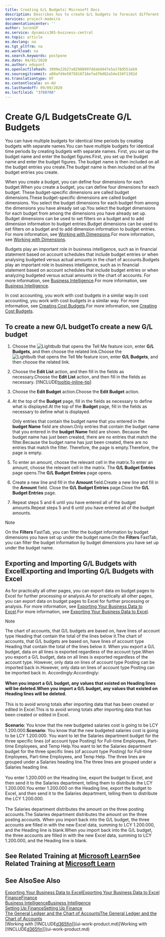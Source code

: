 ```yaml
---
title: Creating G/L Budgets| Microsoft Docs
description: Describes hos to create G/L budgets to forecast different financial activities and assign dimensions for business intelligence purposes.
services: project-madeira
documentationcenter: ''
author: SorenGP
ms.service: dynamics365-business-central
ms.topic: article
ms.devlang: na
ms.tgt_pltfrm: na
ms.workload: na
ms.search.keywords: postpone
ms.date: 04/01/2020
ms.author: edupont
ms.openlocfilehash: 3999e22b27a92988997ddabd447e5a178d551eb9
ms.sourcegitcommit: a80afd4e5075018716efad76d82a54e158f1392d
ms.translationtype: HT
ms.contentlocale: en-AU
ms.lasthandoff: 09/09/2020
ms.locfileid: "3788708"
---
```

# <a name="create-gl-budgets"></a><span data-ttu-id="60a83-103">Create G/L Budgets</span><span class="sxs-lookup"><span data-stu-id="60a83-103">Create G/L Budgets</span></span>
<span data-ttu-id="60a83-104">You can have multiple budgets for identical time periods by creating budgets with separate names.</span><span class="sxs-lookup"><span data-stu-id="60a83-104">You can have multiple budgets for identical time periods by creating budgets with separate names.</span></span> <span data-ttu-id="60a83-105">First, you set up the budget name and enter the budget figures.</span><span class="sxs-lookup"><span data-stu-id="60a83-105">First, you set up the budget name and enter the budget figures.</span></span> <span data-ttu-id="60a83-106">The budget name is then included on all the budget entries you create.</span><span class="sxs-lookup"><span data-stu-id="60a83-106">The budget name is then included on all the budget entries you create.</span></span>  

<span data-ttu-id="60a83-107">When you create a budget, you can define four dimensions for each budget.</span><span class="sxs-lookup"><span data-stu-id="60a83-107">When you create a budget, you can define four dimensions for each budget.</span></span> <span data-ttu-id="60a83-108">These budget-specific dimensions are called budget dimensions.</span><span class="sxs-lookup"><span data-stu-id="60a83-108">These budget-specific dimensions are called budget dimensions.</span></span> <span data-ttu-id="60a83-109">You select the budget dimensions for each budget from among the dimensions you have already set up.</span><span class="sxs-lookup"><span data-stu-id="60a83-109">You select the budget dimensions for each budget from among the dimensions you have already set up.</span></span> <span data-ttu-id="60a83-110">Budget dimensions can be used to set filters on a budget and to add dimension information to budget entries.</span><span class="sxs-lookup"><span data-stu-id="60a83-110">Budget dimensions can be used to set filters on a budget and to add dimension information to budget entries.</span></span> <span data-ttu-id="60a83-111">For more information, see [Working with Dimensions](finance-dimensions.md).</span><span class="sxs-lookup"><span data-stu-id="60a83-111">For more information, see [Working with Dimensions](finance-dimensions.md).</span></span>

<span data-ttu-id="60a83-112">Budgets play an important role in business intelligence, such as in financial statement based on account schedules that include budget entries or when analysing budgeted versus actual amounts in the chart of accounts.</span><span class="sxs-lookup"><span data-stu-id="60a83-112">Budgets play an important role in business intelligence, such as in financial statement based on account schedules that include budget entries or when analyzing budgeted versus actual amounts in the chart of accounts.</span></span> <span data-ttu-id="60a83-113">For more information, see [Business Intelligence](bi.md).</span><span class="sxs-lookup"><span data-stu-id="60a83-113">For more information, see [Business Intelligence](bi.md).</span></span>

<span data-ttu-id="60a83-114">In cost accounting, you work with cost budgets in a similar way.</span><span class="sxs-lookup"><span data-stu-id="60a83-114">In cost accounting, you work with cost budgets in a similar way.</span></span> <span data-ttu-id="60a83-115">For more information, see [Creating Cost Budgets](finance-create-cost-budgets.md).</span><span class="sxs-lookup"><span data-stu-id="60a83-115">For more information, see [Creating Cost Budgets](finance-create-cost-budgets.md).</span></span>    

## <a name="to-create-a-new-gl-budget"></a><span data-ttu-id="60a83-116">To create a new G/L budget</span><span class="sxs-lookup"><span data-stu-id="60a83-116">To create a new G/L budget</span></span>  
1. <span data-ttu-id="60a83-117">Choose the ![Lightbulb that opens the Tell Me feature](media/ui-search/search_small.png "Tell me what you want to do") icon, enter **G/L Budgets**, and then choose the related link.</span><span class="sxs-lookup"><span data-stu-id="60a83-117">Choose the ![Lightbulb that opens the Tell Me feature](media/ui-search/search_small.png "Tell me what you want to do") icon, enter **G/L Budgets**, and then choose the related link.</span></span>  
2. <span data-ttu-id="60a83-118">Choose the **Edit List** action, and then fill in the fields as necessary.</span><span class="sxs-lookup"><span data-stu-id="60a83-118">Choose the **Edit List** action, and then fill in the fields as necessary.</span></span> [!INCLUDE[tooltip-inline-tip](includes/tooltip-inline-tip_md.md)]  
3. <span data-ttu-id="60a83-119">Choose the **Edit Budget** action.</span><span class="sxs-lookup"><span data-stu-id="60a83-119">Choose the **Edit Budget** action.</span></span>
4. <span data-ttu-id="60a83-120">At the top of the **Budget** page, fill in the fields as necessary to define what is displayed.</span><span class="sxs-lookup"><span data-stu-id="60a83-120">At the top of the **Budget** page, fill in the fields as necessary to define what is displayed.</span></span>  

    <span data-ttu-id="60a83-121">Only entries that contain the budget name that you entered in the **budget Name** field are shown.</span><span class="sxs-lookup"><span data-stu-id="60a83-121">Only entries that contain the budget name that you entered in the **budget Name** field are shown.</span></span> <span data-ttu-id="60a83-122">Because the budget name has just been created, there are no entries that match the filter.</span><span class="sxs-lookup"><span data-stu-id="60a83-122">Because the budget name has just been created, there are no entries that match the filter.</span></span> <span data-ttu-id="60a83-123">Therefore, the page is empty.</span><span class="sxs-lookup"><span data-stu-id="60a83-123">Therefore, the page is empty.</span></span>  
5. <span data-ttu-id="60a83-124">To enter an amount, choose the relevant cell in the matrix.</span><span class="sxs-lookup"><span data-stu-id="60a83-124">To enter an amount, choose the relevant cell in the matrix.</span></span> <span data-ttu-id="60a83-125">The **G/L Budget Entries** page opens.</span><span class="sxs-lookup"><span data-stu-id="60a83-125">The **G/L Budget Entries** page opens.</span></span>  
6. <span data-ttu-id="60a83-126">Create a new line and fill in the **Amount** field.</span><span class="sxs-lookup"><span data-stu-id="60a83-126">Create a new line and fill in the **Amount** field.</span></span> <span data-ttu-id="60a83-127">Close the **G/L Budget Entries** page.</span><span class="sxs-lookup"><span data-stu-id="60a83-127">Close the **G/L Budget Entries** page.</span></span>  
7. <span data-ttu-id="60a83-128">Repeat steps 5 and 6 until you have entered all of the budget amounts.</span><span class="sxs-lookup"><span data-stu-id="60a83-128">Repeat steps 5 and 6 until you have entered all of the budget amounts.</span></span>  

> [!NOTE]  
>  <span data-ttu-id="60a83-129">On the **Filters** FastTab, you can filter the budget information by budget dimensions you have set up under the budget name.</span><span class="sxs-lookup"><span data-stu-id="60a83-129">On the **Filters** FastTab, you can filter the budget information by budget dimensions you have set up under the budget name.</span></span>

## <a name="exporting-and-importing-gl-budgets-with-excel"></a><span data-ttu-id="60a83-130">Exporting and Importing G/L Budgets with Excel</span><span class="sxs-lookup"><span data-stu-id="60a83-130">Exporting and Importing G/L Budgets with Excel</span></span>
<span data-ttu-id="60a83-131">As for practically all other pages, you can export data on budget pages to Excel for further processing or analysis.</span><span class="sxs-lookup"><span data-stu-id="60a83-131">As for practically all other pages, you can export data on budget pages to Excel for further processing or analysis.</span></span> <span data-ttu-id="60a83-132">For more information, see [Exporting Your Business Data to Excel](about-export-data.md).</span><span class="sxs-lookup"><span data-stu-id="60a83-132">For more information, see [Exporting Your Business Data to Excel](about-export-data.md).</span></span>

> [!NOTE]
> <span data-ttu-id="60a83-133">The chart of accounts, that G/L budgets are based on, have lines of account type Heading that contain the total of the lines below it.</span><span class="sxs-lookup"><span data-stu-id="60a83-133">The chart of accounts, that G/L budgets are based on, have lines of account type Heading that contain the total of the lines below it.</span></span> <span data-ttu-id="60a83-134">When you export a G/L budget, data on all lines is exported regardless of the account type.</span><span class="sxs-lookup"><span data-stu-id="60a83-134">When you export a G/L budget, data on all lines is exported regardless of the account type.</span></span> <span data-ttu-id="60a83-135">However, only data on lines of account type Posting can be imported back in.</span><span class="sxs-lookup"><span data-stu-id="60a83-135">However, only data on lines of account type Posting can be imported back in.</span></span> <span data-ttu-id="60a83-136">Accordingly:</span><span class="sxs-lookup"><span data-stu-id="60a83-136">Accordingly:</span></span> <br /><br /> <span data-ttu-id="60a83-137">**When you import a G/L budget, any values that existed on Heading lines will be deleted.**</span><span class="sxs-lookup"><span data-stu-id="60a83-137">**When you import a G/L budget, any values that existed on Heading lines will be deleted.**</span></span> <br /><br /> <span data-ttu-id="60a83-138">This is to avoid wrong totals after importing data that has been created or edited in Excel.</span><span class="sxs-lookup"><span data-stu-id="60a83-138">This is to avoid wrong totals after importing data that has been created or edited in Excel.</span></span><br /><br /> <span data-ttu-id="60a83-139">**Scenario**: You know that the new budgeted salaries cost is going to be LCY 1.200.000.</span><span class="sxs-lookup"><span data-stu-id="60a83-139">**Scenario**: You know that the new budgeted salaries cost is going to be LCY 1.200.000.</span></span> <span data-ttu-id="60a83-140">You want to let the Salaries department budget for the three specific lines (of account type Posting) for Full-time Employees, Part-time Employees, and Temp Help.</span><span class="sxs-lookup"><span data-stu-id="60a83-140">You want to let the Salaries department budget for the three specific lines (of account type Posting) for Full-time Employees, Part-time Employees, and Temp Help.</span></span> <span data-ttu-id="60a83-141">The three lines are grouped under a Salaries heading line.</span><span class="sxs-lookup"><span data-stu-id="60a83-141">The three lines are grouped under a Salaries heading line.</span></span><br /><br /><span data-ttu-id="60a83-142">You enter 1.200.000 on the Heading line, export the budget to Excel, and then send it to the Salaries department, telling them to distribute the LCY 1.200.000.</span><span class="sxs-lookup"><span data-stu-id="60a83-142">You enter 1.200.000 on the Heading line, export the budget to Excel, and then send it to the Salaries department, telling them to distribute the LCY 1.200.000.</span></span><br /><br /> <span data-ttu-id="60a83-143">The Salaries department distributes the amount on the three posting accounts.</span><span class="sxs-lookup"><span data-stu-id="60a83-143">The Salaries department distributes the amount on the three posting accounts.</span></span> <span data-ttu-id="60a83-144">When you import back into the G/L budget, the three accounts are filled in with the new Excel data, summing to LCY 1.200.000, and the Heading line is blank.</span><span class="sxs-lookup"><span data-stu-id="60a83-144">When you import back into the G/L budget, the three accounts are filled in with the new Excel data, summing to LCY 1.200.000, and the Heading line is blank.</span></span>

## <a name="see-related-training-at-microsoft-learn"></a><span data-ttu-id="60a83-145">See Related Training at [Microsoft Learn](/learn/modules/budgets-exchange-rates-dynamics-365-business-central/index)</span><span class="sxs-lookup"><span data-stu-id="60a83-145">See Related Training at [Microsoft Learn](/learn/modules/budgets-exchange-rates-dynamics-365-business-central/index)</span></span>

## <a name="see-also"></a><span data-ttu-id="60a83-146">See Also</span><span class="sxs-lookup"><span data-stu-id="60a83-146">See Also</span></span>
[<span data-ttu-id="60a83-147">Exporting Your Business Data to Excel</span><span class="sxs-lookup"><span data-stu-id="60a83-147">Exporting Your Business Data to Excel</span></span>](about-export-data.md)  
[<span data-ttu-id="60a83-148">Finance</span><span class="sxs-lookup"><span data-stu-id="60a83-148">Finance</span></span>](finance.md)  
[<span data-ttu-id="60a83-149">Business Intelligence</span><span class="sxs-lookup"><span data-stu-id="60a83-149">Business Intelligence</span></span>](bi.md)  
[<span data-ttu-id="60a83-150">Setting Up Finance</span><span class="sxs-lookup"><span data-stu-id="60a83-150">Setting Up Finance</span></span>](finance-setup-finance.md)  
[<span data-ttu-id="60a83-151">The General Ledger and the Chart of Accounts</span><span class="sxs-lookup"><span data-stu-id="60a83-151">The General Ledger and the Chart of Accounts</span></span>](finance-general-ledger.md)  
<span data-ttu-id="60a83-152">[Working with [!INCLUDE[d365fin](includes/d365fin_md.md)]](ui-work-product.md)</span><span class="sxs-lookup"><span data-stu-id="60a83-152">[Working with [!INCLUDE[d365fin](includes/d365fin_md.md)]](ui-work-product.md)</span></span>  
